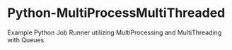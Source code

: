 # Python-MultiProcessMultiThreaded
Example Python Job Runner utilizing MultiProcessing and MultiThreading with Queues
